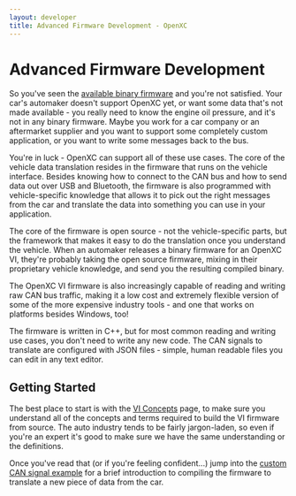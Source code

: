 ```yaml
---
layout: developer
title: Advanced Firmware Development - OpenXC
---
```


<div class="page-header">
    <h1>Advanced Firmware Development</h1>
</div>

So you've seen the [available binary firmware](/vehicle-interface/firmware.html)
and you're not satisfied. Your car's automaker doesn't support OpenXC yet, or
want some data that's not made available - you really need to know the engine
oil pressure, and it's not in any binary firmware. Maybe you work for a car
company or an aftermarket supplier and you want to support some completely
custom application, or you want to write some messages back to the bus.

You're in luck - OpenXC can support all of these use cases. The core of the
vehicle data translation resides in the firmware that runs on the vehicle
interface. Besides knowing how to connect to the CAN bus and how to send data
out over USB and Bluetooth, the firmware is also programmed with
vehicle-specific knowledge that allows it to pick out the right messages from
the car and translate the data into something you can use in your application.

The core of the firmware is open source - not the vehicle-specific parts, but
the framework that makes it easy to do the translation once you understand the
vehicle. When an automaker releases a binary firmware for an OpenXC VI, they're
probably taking the open source firmware, mixing in their proprietary vehicle
knowledge, and send you the resulting compiled binary.

The OpenXC VI firmware is also increasingly capable of reading and writing raw
CAN bus traffic, making it a low cost and extremely flexible version of some of
the more expensive industry tools - and one that works on platforms besides
Windows, too!

The firmware is written in C++, but for most common reading and writing use
cases, you don't need to write any new code. The CAN signals to translate are
configured with JSON files - simple, human readable files you can edit in any
text editor.

## Getting Started

The best place to start is with the [VI
Concepts](/vehicle-interface/concepts.html) page, to make sure you understand
all of the concepts and terms required to build the VI firmware from source. The
auto industry tends to be fairly jargon-laden, so even if you're an expert it's
good to make sure we have the same understanding or the definitions.

Once you've read that (or if you're feeling confident...) jump into the [custom
CAN signal example](/firmware/custom-data-example.html) for a brief introduction
to compiling the firmware to translate a new piece of data from the car.

